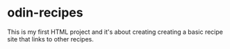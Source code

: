 # odin-recipes
This is my first HTML project and it's about creating creating a basic recipe site that links to other recipes.
